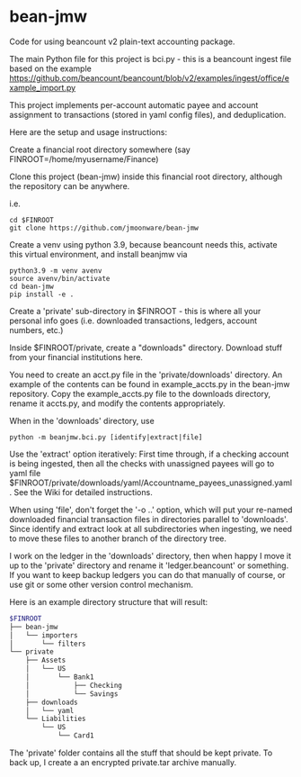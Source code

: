 # bean-jmw
Code for using beancount v2 plain-text accounting package.

The main Python file for this project is bci.py - this is a beancount ingest file based on the example https://github.com/beancount/beancount/blob/v2/examples/ingest/office/example_import.py

This project implements per-account automatic payee and account assignment to transactions (stored in yaml config files), and deduplication.

Here are the setup and usage instructions:

Create a financial root directory somewhere (say FINROOT=/home/myusername/Finance) 

Clone this project (bean-jmw) inside this financial root directory, although the repository can be anywhere.

i.e.

```
cd $FINROOT
git clone https://github.com/jmoonware/bean-jmw
```

Create a venv using python 3.9, because beancount needs this, activate this virtual environment, and install beanjmw via

```
python3.9 -m venv avenv
source avenv/bin/activate
cd bean-jmw
pip install -e . 
```

Create a 'private' sub-directory in $FINROOT - this is where all your personal info goes (i.e. downloaded transactions, ledgers, account numbers, etc.)

Inside $FINROOT/private, create a "downloads" directory. Download stuff from your financial institutions here.

You need to create an acct.py file in the 'private/downloads' directory. An example of the contents can be found in example_accts.py in the bean-jmw repository. Copy the example_accts.py file to the downloads directory, rename it accts.py, and modify the contents appropriately.

When in the 'downloads' directory, use 

```
python -m beanjmw.bci.py [identify|extract|file]
```

Use the 'extract' option iteratively: First time through, if a checking account is being ingested, then all the checks with unassigned payees will go to yaml file $FINROOT/private/downloads/yaml/Accountname_payees_unassigned.yaml. See the Wiki for detailed instructions.

When using 'file', don't forget the '-o ..' option, which will put your re-named downloaded financial transaction files in directories parallel to 'downloads'. Since identify and extract look at all subdirectories when ingesting, we need to move these files to another branch of the directory tree.

I work on the ledger in the 'downloads' directory, then when happy I move it up to the 'private' directory and rename it 'ledger.beancount' or something. If you want to keep backup ledgers you can do that manually of course, or use git or some other version control mechanism.

Here is  an example directory structure that will result:

```bash
$FINROOT
├── bean-jmw
│   └── importers
│       └── filters
└── private
    ├── Assets
    │   └── US
    │       └── Bank1
    │           ├── Checking
    │           └── Savings
    ├── downloads
    │   └── yaml
    └── Liabilities
        └── US
            └── Card1
```

The 'private' folder contains all the stuff that should be kept private. To back up, I create a an encrypted private.tar archive manually.
